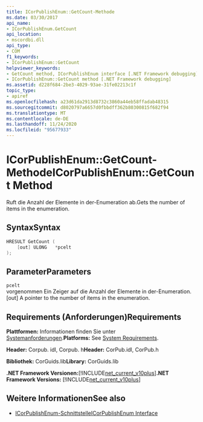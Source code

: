 ```yaml
---
title: ICorPublishEnum::GetCount-Methode
ms.date: 03/30/2017
api_name:
- ICorPublishEnum.GetCount
api_location:
- mscordbi.dll
api_type:
- COM
f1_keywords:
- ICorPublishEnum::GetCount
helpviewer_keywords:
- GetCount method, ICorPublishEnum interface [.NET Framework debugging]
- ICorPublishEnum::GetCount method [.NET Framework debugging]
ms.assetid: d228f684-2be3-4029-93ae-31fe02213c1f
topic_type:
- apiref
ms.openlocfilehash: a23d61da2913d8732c3860a44eb58ffadab48315
ms.sourcegitcommit: d8020797a6657d0fbbdff362b80300815f682f94
ms.translationtype: MT
ms.contentlocale: de-DE
ms.lasthandoff: 11/24/2020
ms.locfileid: "95677933"
---
```

# <a name="icorpublishenumgetcount-method"></a><span data-ttu-id="0b4ab-102">ICorPublishEnum::GetCount-Methode</span><span class="sxs-lookup"><span data-stu-id="0b4ab-102">ICorPublishEnum::GetCount Method</span></span>

<span data-ttu-id="0b4ab-103">Ruft die Anzahl der Elemente in der-Enumeration ab.</span><span class="sxs-lookup"><span data-stu-id="0b4ab-103">Gets the number of items in the enumeration.</span></span>  
  
## <a name="syntax"></a><span data-ttu-id="0b4ab-104">Syntax</span><span class="sxs-lookup"><span data-stu-id="0b4ab-104">Syntax</span></span>  
  
```cpp  
HRESULT GetCount (  
    [out] ULONG   *pcelt  
);  
```  
  
## <a name="parameters"></a><span data-ttu-id="0b4ab-105">Parameter</span><span class="sxs-lookup"><span data-stu-id="0b4ab-105">Parameters</span></span>  

 `pcelt`  
 <span data-ttu-id="0b4ab-106">vorgenommen Ein Zeiger auf die Anzahl der Elemente in der-Enumeration.</span><span class="sxs-lookup"><span data-stu-id="0b4ab-106">[out] A pointer to the number of items in the enumeration.</span></span>  
  
## <a name="requirements"></a><span data-ttu-id="0b4ab-107">Requirements (Anforderungen)</span><span class="sxs-lookup"><span data-stu-id="0b4ab-107">Requirements</span></span>  

 <span data-ttu-id="0b4ab-108">**Plattformen:** Informationen finden Sie unter [Systemanforderungen](../../get-started/system-requirements.md).</span><span class="sxs-lookup"><span data-stu-id="0b4ab-108">**Platforms:** See [System Requirements](../../get-started/system-requirements.md).</span></span>  
  
 <span data-ttu-id="0b4ab-109">**Header:** Corpub. idl, Corpub. h</span><span class="sxs-lookup"><span data-stu-id="0b4ab-109">**Header:** CorPub.idl, CorPub.h</span></span>  
  
 <span data-ttu-id="0b4ab-110">**Bibliothek:** CorGuids.lib</span><span class="sxs-lookup"><span data-stu-id="0b4ab-110">**Library:** CorGuids.lib</span></span>  
  
 <span data-ttu-id="0b4ab-111">**.NET Framework Versionen:**[!INCLUDE[net_current_v10plus](../../../../includes/net-current-v10plus-md.md)]</span><span class="sxs-lookup"><span data-stu-id="0b4ab-111">**.NET Framework Versions:** [!INCLUDE[net_current_v10plus](../../../../includes/net-current-v10plus-md.md)]</span></span>  
  
## <a name="see-also"></a><span data-ttu-id="0b4ab-112">Weitere Informationen</span><span class="sxs-lookup"><span data-stu-id="0b4ab-112">See also</span></span>

- [<span data-ttu-id="0b4ab-113">ICorPublishEnum-Schnittstelle</span><span class="sxs-lookup"><span data-stu-id="0b4ab-113">ICorPublishEnum Interface</span></span>](icorpublishenum-interface.md)
